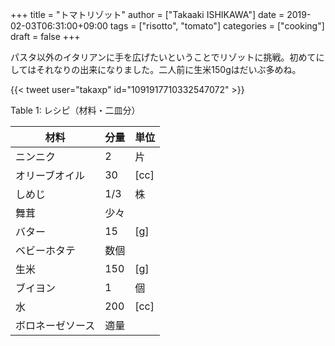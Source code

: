 +++
title = "トマトリゾット"
author = ["Takaaki ISHIKAWA"]
date = 2019-02-03T06:31:00+09:00
tags = ["risotto", "tomato"]
categories = ["cooking"]
draft = false
+++

パスタ以外のイタリアンに手を広げたいということでリゾットに挑戦。初めてにしてはそれなりの出来になりました。二人前に生米150gはだいぶ多めね。  

{{< tweet user="takaxp" id="1091917710332547072" >}}  

<div class="table-caption">
  <span class="table-number">Table 1</span>:
  レシピ（材料・二皿分）
</div>

| 材料     | 分量 | 単位 |
|--------|----|----|
| ニンニク | 2   | 片   |
| オリーブオイル | 30  | [cc] |
| しめじ   | 1/3 | 株   |
| 舞茸     | 少々 |      |
| バター   | 15  | [g]  |
| ベビーホタテ | 数個 |      |
| 生米     | 150 | [g]  |
| ブイヨン | 1   | 個   |
| 水       | 200 | [cc] |
| ボロネーゼソース | 適量 |      |
